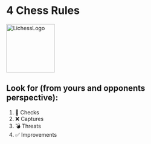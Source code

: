# 4 Chess Rules

<img src="https://images.prismic.io/lichess/5cfd2630-2a8f-4fa9-8f78-04c2d9f0e5fe_lichess-box-1024.png?auto=compress,format" alt="LichessLogo" height="128">

## Look for (from yours and opponents perspective):
1. 🤬 Checks
2. ❌ Captures
3. 💣 Threats
4. ✅ Improvements
